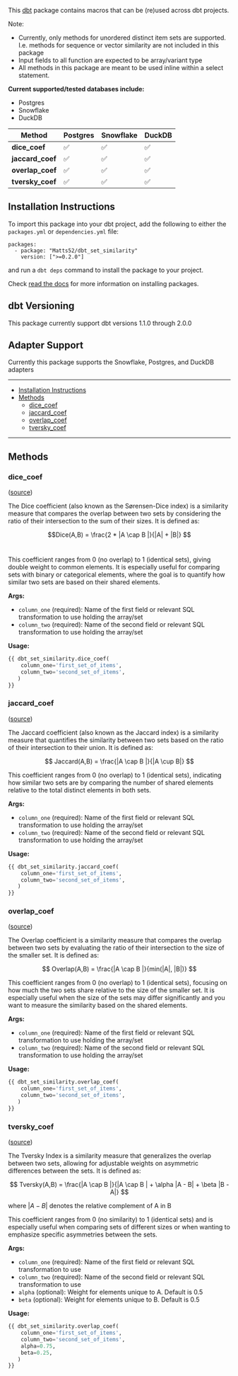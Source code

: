 This [dbt](https://github.com/dbt-labs/dbt) package contains macros that can be (re)used across dbt projects.

Note:
- Currently, only methods for unordered distinct item sets are supported. I.e. methods for sequence or vector similarity are not included in this package
- Input fields to all function are expected to be array/variant type
- All methods in this package are meant to be used inline within a select statement.

**Current supported/tested databases include:**
- Postgres
- Snowflake
- DuckDB


| **Method**        | **Postgres** | **Snowflake** | **DuckDB** |
|---------------------|--------------|---------------|------------|
| **dice_coef**       | ✅           | ✅             | ✅          |
| **jaccard_coef**    | ✅           | ✅             | ✅          |
| **overlap_coef**    | ✅           | ✅             | ✅          |
| **tversky_coef**    | ✅           | ✅             | ✅          |


## Installation Instructions

To import this package into your dbt project, add the following to either the `packages.yml` or `dependencies.yml` file:

```
packages:
  - package: "Matts52/dbt_set_similarity"
    version: [">=0.2.0"]
```

and run a `dbt deps` command to install the package to your project.

Check [read the docs](https://docs.getdbt.com/docs/package-management) for more information on installing packages.

## dbt Versioning

This package currently support dbt versions 1.1.0 through 2.0.0

## Adapter Support

Currently this package supports the Snowflake, Postgres, and DuckDB adapters

----

* [Installation Instructions](#installation-instructions)
* [Methods](#methods)
    * [dice_coef](#dice_coef)
    * [jaccard_coef](#jaccard_coef)
    * [overlap_coef](#overlap_coef)
    * [tversky_coef](#tversky_coef)

----

## Methods

### dice_coef
([source](macros/dice_coef.sql))

The Dice coefficient (also known as the Sørensen-Dice index) is a similarity measure that compares the overlap between two sets by considering the ratio of their intersection to the sum of their sizes. It is defined as:

$$Dice(A,B) = \frac{2 * |A \cap B |}{|A| + |B|}
$$
​

This coefficient ranges from 0 (no overlap) to 1 (identical sets), giving double weight to common elements. It is especially useful for comparing sets with binary or categorical elements, where the goal is to quantify how similar two sets are based on their shared elements.

**Args:**

- `column_one` (required): Name of the first field or relevant SQL transformation to use holding the array/set
- `column_two` (required): Name of the second field or relevant SQL transformation to use holding the array/set

**Usage:**

```sql
{{ dbt_set_similarity.dice_coef(
    column_one='first_set_of_items',
    column_two='second_set_of_items',
   )
}}
```

### jaccard_coef
([source](macros/jaccard_coef.sql))

The Jaccard coefficient (also known as the Jaccard index) is a similarity measure that quantifies the similarity between two sets based on the ratio of their intersection to their union. It is defined as:


$$
Jaccard(A,B) = \frac{|A \cap B |}{|A \cup B|}
$$


This coefficient ranges from 0 (no overlap) to 1 (identical sets), indicating how similar two sets are by comparing the number of shared elements relative to the total distinct elements in both sets.

**Args:**

- `column_one` (required): Name of the first field or relevant SQL transformation to use holding the array/set
- `column_two` (required): Name of the second field or relevant SQL transformation to use holding the array/set

**Usage:**

```sql
{{ dbt_set_similarity.jaccard_coef(
    column_one='first_set_of_items',
    column_two='second_set_of_items',
   )
}}
```

### overlap_coef
([source](macros/overlap_coef.sql))

The Overlap coefficient is a similarity measure that compares the overlap between two sets by evaluating the ratio of their intersection to the size of the smaller set. It is defined as:

$$
Overlap(A,B) = \frac{|A \cap B |}{min(|A|, |B|)}
$$

This coefficient ranges from 0 (no overlap) to 1 (identical sets), focusing on how much the two sets share relative to the size of the smaller set. It is especially useful when the size of the sets may differ significantly and you want to measure the similarity based on the shared elements.

**Args:**

- `column_one` (required): Name of the first field or relevant SQL transformation to use holding the array/set
- `column_two` (required): Name of the second field or relevant SQL transformation to use holding the array/set

**Usage:**

```sql
{{ dbt_set_similarity.overlap_coef(
    column_one='first_set_of_items',
    column_two='second_set_of_items',
   )
}}
```

### tversky_coef
([source](macros/tversky_coef.sql))

The Tversky Index is a similarity measure that generalizes the overlap between two sets, allowing for adjustable weights on asymmetric differences between the sets. It is defined as:

$$
Tversky(A,B) = \frac{|A \cap B |}{|A \cap B | + \alpha |A - B| + \beta |B - A|}
$$

where $|A - B|$ denotes the relative complement of A in B

This coefficient ranges from 0 (no similarity) to 1 (identical sets) and is especially useful when comparing sets of different sizes or when wanting to emphasize specific asymmetries between the sets.

**Args:**

- `column_one` (required): Name of the first field or relevant SQL transformation to use
- `column_two` (required): Name of the second field or relevant SQL transformation to use
- `alpha` (optional): Weight for elements unique to A. Default is 0.5
- `beta` (optional): Weight for elements unique to B. Default is 0.5

**Usage:**

```sql
{{ dbt_set_similarity.overlap_coef(
    column_one='first_set_of_items',
    column_two='second_set_of_items',
    alpha=0.75,
    beta=0.25,
   )
}}
```

